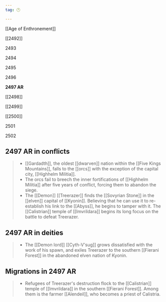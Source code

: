 ```yaml
---
tag: 🕛

---
```

[[Age of Enthronement]]


[[2492]]

2493

2494

2495

2496

**2497 AR**

[[2498]]

[[2499]]

[[2500]]

2501

2502



## 2497 AR in conflicts

>  - [[Gardadth]], the oldest [[dwarven]] nation within the [[Five Kings Mountains]], falls to the [[orcs]] with the exception of the capital city, [[Highhelm Militia]].
>  - The orcs fail to breech the inner fortifications of [[Highhelm Militia]] after five years of conflict, forcing them to abandon the siege.
>  - The [[Demon]] [[Treerazer]] finds the [[Sovyrian Stone]] in the [[elven]] capital of [[Kyonin]]. Believing that he can use it to re-establish his link to the [[Abyss]], he begins to tamper with it. The [[Calistrian]] temple of [[Imvrildara]] begins its long focus on the battle to defeat Treerazer.


## 2497 AR in deities

>  - The [[Demon lord]] [[Cyth-V'sug]] grows dissatisfied with the work of his spawn, and exiles Treerazer to the southern [[Fierani Forest]] in the abandoned elven nation of Kyonin.


## Migrations in 2497 AR

>  - Refugees of Treerazer's destruction flock to the [[Calistrian]] temple of [[Imvrildara]] in the southern [[Fierani Forest]]. Among them is the farmer [[Alendeil]], who becomes a priest of Calistria.






